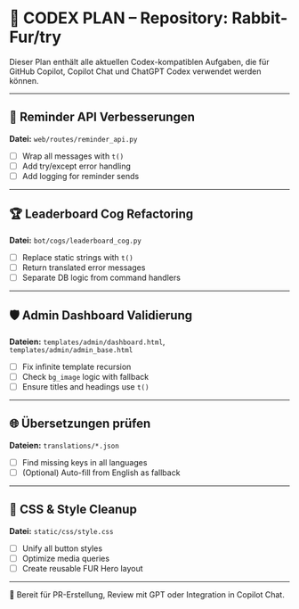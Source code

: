 # 🧠 CODEX PLAN – Repository: Rabbit-Fur/try

Dieser Plan enthält alle aktuellen Codex-kompatiblen Aufgaben, die für GitHub Copilot, Copilot Chat und ChatGPT Codex verwendet werden können.

---

## 🔧 Reminder API Verbesserungen
**Datei:** `web/routes/reminder_api.py`

- [ ] Wrap all messages with `t()`
- [ ] Add try/except error handling
- [ ] Add logging for reminder sends

---

## 🏆 Leaderboard Cog Refactoring
**Datei:** `bot/cogs/leaderboard_cog.py`

- [ ] Replace static strings with `t()`
- [ ] Return translated error messages
- [ ] Separate DB logic from command handlers

---

## 🛡️ Admin Dashboard Validierung
**Dateien:** `templates/admin/dashboard.html`, `templates/admin/admin_base.html`

- [ ] Fix infinite template recursion
- [ ] Check `bg_image` logic with fallback
- [ ] Ensure titles and headings use `t()`

---

## 🌐 Übersetzungen prüfen
**Dateien:** `translations/*.json`

- [ ] Find missing keys in all languages
- [ ] (Optional) Auto-fill from English as fallback

---

## 🎨 CSS & Style Cleanup
**Datei:** `static/css/style.css`

- [ ] Unify all button styles
- [ ] Optimize media queries
- [ ] Create reusable FUR Hero layout

---

🔁 Bereit für PR-Erstellung, Review mit GPT oder Integration in Copilot Chat.
